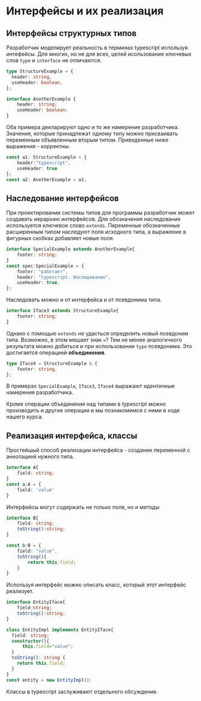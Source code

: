# Интерфейсы и их реализация
## Интерфейсы структурных типов
Разработчик моделирует реальность в терминах typescript используя интефейсы. Для многих, но не для всех, целей исользование ключевых слов `type` и `interface` не отличаются.

```typescript
type StructureExample = {
  header: string,
  useHeader: boolean,
};

interface AnotherExample {
    header: string;
    useHeader: boolean;
}
```
Оба примера декларируют одно и то же намерение разработчика. Значения, которые принадлежат одному типу можно присваивать переменным объявленным вторым типом. Приведенные ниже выражения - корректны.

```typescript
const a1: StructureExample = {
    header:"typescript",
    useHeader: true
};
const a2: AnotherExample = a1;
```
## Наследование интерфейсов
При проектировании системы типов для программы разработчик может создавать иерархию интерфейсов. Для обозначения наследования используется ключевое слово `extends`. Переменные обозначенные расширенным типом наследуют поля исходного типа, а выражение в фигурных скобках добавляет новые поля.

```typescript
interface SpecialExample extends AnotherExample{
    footer: string;
}
const spec:SpecialExample = {
    footer: "работает",
    header: "typescript. Наследование",
    useHeader: true,
};
```
Наследовать можно и от интерфейса и от псевдонима типа.

```typescript
interface Iface3 extends StructureExample{
    footer: string;
}
```
Однако с помощью `extends` не удасться определить новый псевдоним типа. Возможно, в этом мешает знак `=`? Тем не менее аналогичного результата можно добиться и при использовании `type` псевдонима. Это достигается операцией **объединения**.

```typescript
type Iface4 = StructureExample & {
    footer: string,
};
```
В примерах `SpecialExample`, `Iface3`, `Iface4` выражают идентичные намерения разработчика.

Кроме операции объединения над типами в typescript можно производить и другие операции и мы познакомимся с ними в ходе нашего курса.

## Реализация интерфейса, классы
Простейшый способ реализации интерфейса - создание переменной с аннотацией нужного типа.

```typescript
interface A{
    field: string;
}
const a:A = {
    field: 'value'
}
```

Интерфейсы могут содержать не только поля, но и методы
```typescript
interface B{
    field: string;
    toString():string;
}

const b:B = {
    field: "value",
    toString(){
        return this.field;
    }
}
```
Используя интерфейс можно описать класс, который этот интерфейс реализует.
```typescript
interface EntityIface{
    field:string;
    toString():string;
}

class EntityImpl implements EntityIface{
  field: string;
  constructor(){
      this.field="value";
  }
  toString(): string {
    return this.field;
  }
}
const entity = new EntityImpl();
```

Классы в typescript заслуживают отдельного обсуждения.
